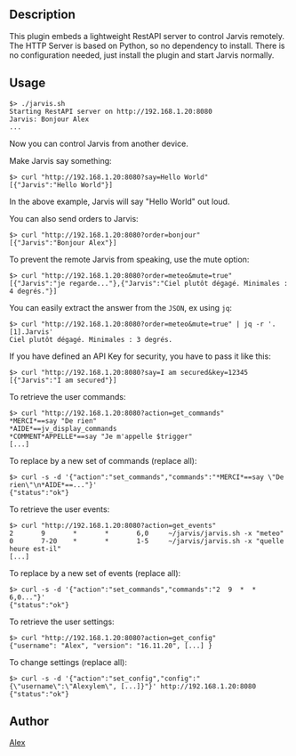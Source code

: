 <!---
IMPORTANT
=========
This README.md is displayed in the WebStore as well as within Jarvis app
Please do not change the structure of this file
Fill-in Description, Usage & Author sections
Make sure to rename the [en] folder into the language code your plugin is written in (ex: fr, es, de, it...)
For multi-language plugin:
- clone the language directory and translate commands/functions.sh
- optionally write the Description / Usage sections in several languages
-->
## Description
This plugin embeds a lightweight RestAPI server to control Jarvis remotely.
The HTTP Server is based on Python, so no dependency to install.
There is no configuration needed, just install the plugin and start Jarvis normally.

## Usage
```
$> ./jarvis.sh
Starting RestAPI server on http://192.168.1.20:8080
Jarvis: Bonjour Alex
...
```
Now you can control Jarvis from another device.

Make Jarvis say something:
```
$> curl "http://192.168.1.20:8080?say=Hello World"
[{"Jarvis":"Hello World"}]
```
In the above example, Jarvis will say "Hello World" out loud.

You can also send orders to Jarvis:
```
$> curl "http://192.168.1.20:8080?order=bonjour"
[{"Jarvis":"Bonjour Alex"}]
```
To prevent the remote Jarvis from speaking, use the mute option:
```
$> curl "http://192.168.1.20:8080?order=meteo&mute=true"
[{"Jarvis":"je regarde..."},{"Jarvis":"Ciel plutôt dégagé. Minimales : 4 degrés."}]
```
You can easily extract the answer from the `JSON`, ex using `jq`:
```
$> curl "http://192.168.1.20:8080?order=meteo&mute=true" | jq -r '.[1].Jarvis'
Ciel plutôt dégagé. Minimales : 3 degrés.
```
If you have defined an API Key for security, you have to pass it like this:
```
$> curl "http://192.168.1.20:8080?say=I am secured&key=12345
[{"Jarvis":"I am secured"}]
```
To retrieve the user commands:
```
$> curl "http://192.168.1.20:8080?action=get_commands"
*MERCI*==say "De rien"
*AIDE*==jv_display_commands
*COMMENT*APPELLE*==say "Je m'appelle $trigger"
[...]
```
To replace by a new set of commands (replace all):
```
$> curl -s -d '{"action":"set_commands","commands":"*MERCI*==say \"De rien\"\n*AIDE*==..."}'
{"status":"ok"}
```
To retrieve the user events:
```
$> curl "http://192.168.1.20:8080?action=get_events"
2       9       *       *       6,0     ~/jarvis/jarvis.sh -x "meteo"
0       7-20    *       *       1-5     ~/jarvis/jarvis.sh -x "quelle heure est-il"
[...]
```
To replace by a new set of events (replace all):
```
$> curl -s -d '{"action":"set_commands","commands":"2  9  *  *  6,0..."}'
{"status":"ok"}
```
To retrieve the user settings:
```
$> curl "http://192.168.1.20:8080?action=get_config"
{"username": "Alex", "version": "16.11.20", [...] }
```
To change settings (replace all):
```
$> curl -s -d '{"action":"set_config","config":"{\"username\":\"Alexylem\", [...]}"}' http://192.168.1.20:8080
{"status":"ok"}
```

## Author
[Alex](https://github.com/alexylem)
